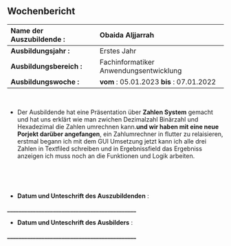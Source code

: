 ## Wochenbericht

| **Name der Auszubildende :** | Obaida Aljjarrah |
|:--------|:--------|
| **Ausbildungsjahr :** | Erstes Jahr |
| **Ausbildungsbereich :** | Fachinformatiker Anwendungsentwicklung |
| **Ausbildungswoche :** | **vom** : 05.01.2023 **bis** : 07.01.2022 |

&nbsp;
&nbsp;



  *  Der Ausbildende hat eine Präsentation über **Zahlen System** gemacht und hat uns erklärt wie man zwichen Dezimalzahl Binärzahl und Hexadezimal die Zahlen umrechnen kann.**und wir haben mit eine neue Porjekt darüber angefangen**, ein Zahlumrechner in flutter zu relaisieren, erstmal begann ich mit dem GUI Umsetzung jetzt kann ich alle drei Zahlen in Textfiled schreiben und in Ergebnissfield das Ergebniss anzeigen ich muss noch an die Funktionen und Logik arbeiten.



&nbsp;

&nbsp;

* **Datum und Unteschrift des Auszubildenden** :
&nbsp;
&nbsp;

**_____________________________________________**
&nbsp;
&nbsp;

* **Datum und Unteschrift des Ausbilders** :
&nbsp;
&nbsp;

**_____________________________________________**